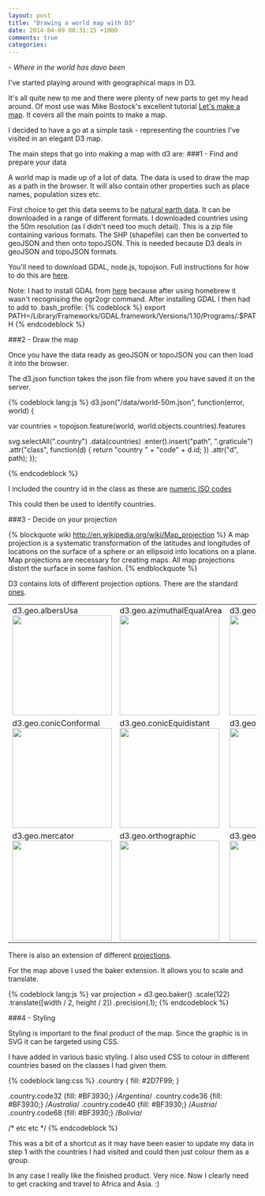 ```yaml
---
layout: post
title: "Drawing a world map with D3"
date: 2014-04-09 08:31:15 +1000
comments: true
categories: 
---
```


<div id="style"> 
<style type="text/css">

stroke {
  fill: none;
  stroke: #000;
  stroke-width: 2spx;
}

.fill {
  fill: #0D242B;
}

.graticule {
  fill: none;
  stroke: #777;
  stroke-width: .5px;
  stroke-opacity: .3;
}

.country {
  fill: #2D7F99;
}

.country.code32 {fill: #BF3930;} /*Argentina*/
.country.code36 {fill: #BF3930;} /*Australia*/
.country.code40 {fill: #BF3930;} /*Austria*/
.country.code68 {fill: #BF3930;} /*Bolivia*/
.country.code76 {fill: #BF3930;} /*Brazil*/
.country.code84 {fill: #BF3930;} /*Belize*/
.country.code124 {fill: #BF3930;} /*Canada*/
.country.code144 {fill: #BF3930;} /*Sri Lanka*/

.country.code152 {fill: #BF3930;} /*Chile*/
.country.code170 {fill: #BF3930;} /*Colombia*/
.country.code188 {fill: #BF3930;} /*Costa Rica*/
.country.code191 {fill: #BF3930;} /*Croatia*/
.country.code218 {fill: #BF3930;} /*Ecuador*/

.country.code222 {fill: #BF3930;} /*El Salvador*/
.country.code250 {fill: #BF3930;} /*France*/
.country.code276 {fill: #BF3930;} /*Germany*/
.country.code320 {fill: #BF3930;} /*Guatemala*/
.country.code336 {fill: #BF3930;} /*Vatican*/
.country.code340 {fill: #BF3930;} /*Honduras*/

.country.code356 {fill: #BF3930;} /*India*/
.country.code380 {fill: #BF3930;} /*Italy*/
.country.code458 {fill: #BF3930;} /*Malaysia*/
.country.code484 {fill: #BF3930;} /*Mexico*/
.country.code504 {fill: #BF3930;} /*Morocco*/

.country.code524 {fill: #BF3930;} /*Nepal*/
.country.code528 {fill: #BF3930;} /*Netherlands*/
.country.code558 {fill: #BF3930;} /*Nicaragua*/
.country.code578 {fill: #BF3930;} /*Norway*/
.country.code591 {fill: #BF3930;} /*Panama*/

.country.code604 {fill: #BF3930;} /*Peru*/
.country.code620 {fill: #BF3930;} /*Portugal*/
.country.code702 {fill: #BF3930;} /*Singapore*/
.country.code724 {fill: #BF3930;} /*Spain*/
.country.code756 {fill: #BF3930;} /*Switzerland*/

.country.code784 {fill: #BF3930;} /*United Arab Emirates*/
.country.code826 {fill: #BF3930;} /*United Kingdom*/
.country.code840 {fill: #BF3930;} /*United States*/
.country.code858 {fill: #BF3930;} /*Uruguay*/


.boundary {
  fill: none;
  stroke: #fff;
  stroke-width: .5px;
}

</style>

</div>
<div id="world">

</div>

<script type="text/javascript">
	
var width = 840, height = 555;

var svg = d3.select("#world").append("svg")
    .attr("width", width)
    .attr("height", height);

var projection = d3.geo.baker()
    .scale(122)
    .translate([width / 2, height / 2])
    .precision(.1);

var path = d3.geo.path()
    .projection(projection);

var graticule = d3.geo.graticule();

svg.append("defs").append("path")
    .datum({type: "Sphere"})
    .attr("id", "sphere")
    .attr("d", path);

svg.append("use")
    .attr("class", "stroke")
    .attr("xlink:href", "#sphere");

svg.append("use")
    .attr("class", "fill")
    .attr("xlink:href", "#sphere");

svg.append("path")
    .datum(graticule)
    .attr("class", "graticule")
    .attr("d", path);

d3.json("/assets/data/world-50m.json", function(error, world) {

var countries = topojson.feature(world, world.objects.countries).features,
      neighbors = topojson.neighbors(world.objects.countries.geometries);
 
  svg.selectAll(".country")
      .data(countries)
    .enter().insert("path", ".graticule")
      .attr("class", function(d) { return "country " + "code" + d.id; })
      .attr("d", path);

 svg.insert("path", ".graticule")
      .datum(topojson.mesh(world, world.objects.countries, function(a, b) { return a !== b; }))
      .attr("class", "boundary")
      .attr("d", path);
});

d3.select(self.frameElement).style("height", height + "px");

</script>

<p class="subtitle"><em>- Where in the world has davo been</em></p>

I've started playing around with geographical maps in D3. 

It's all quite new to me and there were plenty of new parts to get my head around. Of most use was Mike Bostock's excellent tutorial [Let's make a map](http://bost.ocks.org/mike/map/). It covers all the main points to make a map.

I decided to have a go at a simple task - representing the countries I've visited in an elegant D3 map.

The main steps that go into making a map with d3 are:
###1 - Find and prepare your data

A world map is made up of a lot of data. The data is used to draw the map as a path in the browser. It will also contain other properties such as place names, population sizes etc. 

First choice to get this data seems to be [natural earth data](http://www.naturalearthdata.com/downloads/). It can be downloaded in a range of different formats. I downloaded countries using the 50m resolution (as I didn't need too much detail). This is a zip file containing various formats. The SHP (shapefile) can then be converted to geoJSON and then onto topoJSON. This is needed because D3 deals in geoJSON and topoJSON formats. 

You'll need to download GDAL, node.js, topojson. 
Full instructions for how to do this are [here](http://bost.ocks.org/mike/map/#installing-tools).

Note: I had to install GDAL from [here](http://www.kyngchaos.com/software:frameworks) because after using homebrew it wasn't recognising the ogr2ogr command. After installing GDAL I then had to add to .bash_profile: 
{% codeblock %}
export PATH=/Library/Frameworks/GDAL.framework/Versions/1.10/Programs/:$PATH
{% endcodeblock %}

###2 - Draw the map

Once you have the data ready as geoJSON or topoJSON you can then load it into the browser.

The d3.json function takes the json file from where you have saved it on the server.

{% codeblock lang:js %}
d3.json("/data/world-50m.json", function(error, world) {

var countries = topojson.feature(world, world.objects.countries).features
 
  svg.selectAll(".country")
      .data(countries)
    .enter().insert("path", ".graticule")
      .attr("class", function(d) { return "country " + "code" + d.id; })
      .attr("d", path);
});

{% endcodeblock %}

I included the country id in the class as these are [numeric ISO codes](http://en.wikipedia.org/wiki/ISO_3166-1_numeric)

This could then be used to identify countries. 

###3 - Decide on your projection

{% blockquote wiki http://en.wikipedia.org/wiki/Map_projection %}
A map projection is a systematic transformation of the latitudes and longitudes of locations on the surface of a sphere or an ellipsoid into locations on a plane. Map projections are necessary for creating maps. All map projections distort the surface in some fashion.
{% endblockquote %}

D3 contains lots of different projection options. There are the standard [ones](https://github.com/mbostock/d3/wiki/Geo-Projections). 

<table>
<tbody><tr height="146" valign="top">
<td>d3.geo.albersUsa<br><a href="http://bl.ocks.org/mbostock/4090848"><img src="https://camo.githubusercontent.com/2268a4f5bf1729e612c447cdeb39436be58af77c/687474703a2f2f626c2e6f636b732e6f72672f6d626f73746f636b2f7261772f343039303834382f7468756d626e61696c2e706e67" width="202" data-canonical-src="http://bl.ocks.org/mbostock/raw/4090848/thumbnail.png"></a>
</td>
    <td>d3.geo.azimuthalEqualArea<br><a href="http://bl.ocks.org/mbostock/3757101"><img src="https://camo.githubusercontent.com/2aa03c5f99c72a7775341aa86c8322ae67de8421/687474703a2f2f626c2e6f636b732e6f72672f6d626f73746f636b2f7261772f333735373130312f7468756d626e61696c2e706e67" width="202" data-canonical-src="http://bl.ocks.org/mbostock/raw/3757101/thumbnail.png"></a>
</td>
    <td>d3.geo.azimuthalEquidistant<br><a href="http://bl.ocks.org/mbostock/3757110"><img src="https://camo.githubusercontent.com/08a3c5189398880d1d3d9f94694afb6dd52e1366/687474703a2f2f626c2e6f636b732e6f72672f6d626f73746f636b2f7261772f333735373131302f7468756d626e61696c2e706e67" width="202" data-canonical-src="http://bl.ocks.org/mbostock/raw/3757110/thumbnail.png"></a>
</td>
    <td>d3.geo.conicEqualArea<br><a href="http://bl.ocks.org/mbostock/3734308"><img src="https://camo.githubusercontent.com/705780535b279ffc9e48adb93244f1d55b4149b9/687474703a2f2f626c2e6f636b732e6f72672f6d626f73746f636b2f7261772f333733343330382f7468756d626e61696c2e706e67" width="202" data-canonical-src="http://bl.ocks.org/mbostock/raw/3734308/thumbnail.png"></a>
</td>
  </tr>
<tr height="146" valign="top">
<td>d3.geo.conicConformal<br><a href="http://bl.ocks.org/mbostock/3734321"><img src="https://camo.githubusercontent.com/9a9b004d6d6e99e934a0c59973e27c3b89d00fcb/687474703a2f2f626c2e6f636b732e6f72672f6d626f73746f636b2f7261772f333733343332312f7468756d626e61696c2e706e67" width="202" data-canonical-src="http://bl.ocks.org/mbostock/raw/3734321/thumbnail.png"></a>
</td>
    <td>d3.geo.conicEquidistant<br><a href="http://bl.ocks.org/mbostock/3734317"><img src="https://camo.githubusercontent.com/3b51bc98fbddeb73e759d6032aa5b53809950ae4/687474703a2f2f626c2e6f636b732e6f72672f6d626f73746f636b2f7261772f333733343331372f7468756d626e61696c2e706e67" width="202" data-canonical-src="http://bl.ocks.org/mbostock/raw/3734317/thumbnail.png"></a>
</td>
    <td>d3.geo.equirectangular<br><a href="http://bl.ocks.org/mbostock/3757119"><img src="https://camo.githubusercontent.com/510ed66d8c29e34e1010f2167baabd1d01b5fe3b/687474703a2f2f626c2e6f636b732e6f72672f6d626f73746f636b2f7261772f333735373131392f7468756d626e61696c2e706e67" width="202" data-canonical-src="http://bl.ocks.org/mbostock/raw/3757119/thumbnail.png"></a>
</td>
    <td>d3.geo.gnomonic<br><a href="http://bl.ocks.org/mbostock/3757349"><img src="https://camo.githubusercontent.com/3ed0165a82d5ece1428da8817ab58e36027efb5f/687474703a2f2f626c2e6f636b732e6f72672f6d626f73746f636b2f7261772f333735373334392f7468756d626e61696c2e706e67" width="202" data-canonical-src="http://bl.ocks.org/mbostock/raw/3757349/thumbnail.png"></a>
</td>
  </tr>
<tr height="146" valign="top">
<td>d3.geo.mercator<br><a href="http://bl.ocks.org/mbostock/3757132"><img src="https://camo.githubusercontent.com/64176495a5d2700fb37d8099f0385774e729ac97/687474703a2f2f626c2e6f636b732e6f72672f6d626f73746f636b2f7261772f333735373133322f7468756d626e61696c2e706e67" width="202" data-canonical-src="http://bl.ocks.org/mbostock/raw/3757132/thumbnail.png"></a>
</td>
    <td>d3.geo.orthographic<br><a href="http://bl.ocks.org/mbostock/3757125"><img src="https://camo.githubusercontent.com/99ea4d70bc1061f6dc0dacb5c1a8c83eeb19e9fa/687474703a2f2f626c2e6f636b732e6f72672f6d626f73746f636b2f7261772f333735373132352f7468756d626e61696c2e706e67" width="202" data-canonical-src="http://bl.ocks.org/mbostock/raw/3757125/thumbnail.png"></a>
</td>
    <td>d3.geo.stereographic<br><a href="http://bl.ocks.org/mbostock/3757137"><img src="https://camo.githubusercontent.com/c0c64b059b717a8e523289f71e7a8a28c342082f/687474703a2f2f626c2e6f636b732e6f72672f6d626f73746f636b2f7261772f333735373133372f7468756d626e61696c2e706e67" width="202" data-canonical-src="http://bl.ocks.org/mbostock/raw/3757137/thumbnail.png"></a>
</td>
    <td>d3.geo.transverseMercator<br><a href="http://bl.ocks.org/mbostock/5126418"><img src="https://camo.githubusercontent.com/b7679bbce2a6db23b4cbcfdcf26163539f68333e/687474703a2f2f626c2e6f636b732e6f72672f6d626f73746f636b2f7261772f353132363431382f7468756d626e61696c2e706e67" width="202" data-canonical-src="http://bl.ocks.org/mbostock/raw/5126418/thumbnail.png"></a>
</td>
  </tr>
</tbody></table>

There is also an extension of different [projections](https://github.com/d3/d3-geo-projection/).

For the map above I used the baker extension. It allows you to scale and translate.

{% codeblock lang:js %}
var projection = d3.geo.baker()
    .scale(122)
    .translate([width / 2, height / 2])
    .precision(.1);
{% endcodeblock %}

###4 - Styling

Styling is important to the final product of the map. Since the graphic is in SVG it can be targeted using CSS.

I have added in various basic styling.
I also used CSS to colour in different countries based on the classes I had given them.

{% codeblock lang:css %}
.country {
  fill: #2D7F99;
}

.country.code32 {fill: #BF3930;} /*Argentina*/
.country.code36 {fill: #BF3930;} /*Australia*/
.country.code40 {fill: #BF3930;} /*Austria*/
.country.code68 {fill: #BF3930;} /*Bolivia*/

/* etc etc */
{% endcodeblock %}

This was a bit of a shortcut as it may have been easier to update my data in step 1 with the countries I had visited and could then just colour them as a group. 

In any case I really like the finished product. Very nice. Now I clearly need to get cracking and travel to Africa and Asia. :) 